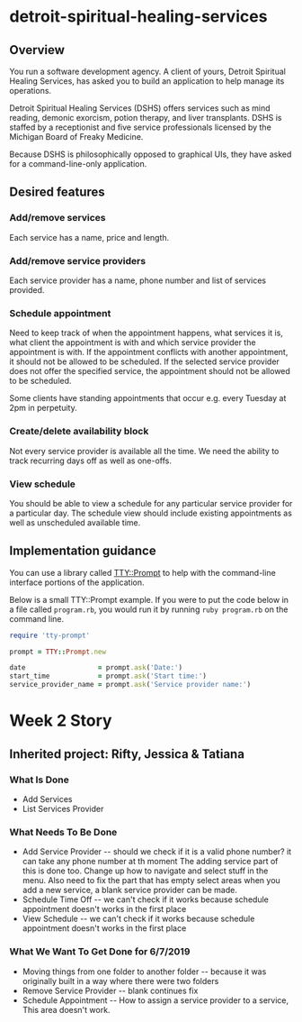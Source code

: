 # detroit-spiritual-healing-services

## Overview

You run a software development agency. A client of yours, Detroit Spiritual Healing Services, has asked you to build an application to help manage its operations.

Detroit Spiritual Healing Services (DSHS) offers services such as mind reading, demonic exorcism, potion therapy, and liver transplants.
DSHS is staffed by a receptionist and five service professionals licensed by the Michigan Board of Freaky Medicine.

Because DSHS is philosophically opposed to graphical UIs, they have asked for a command-line-only application.

##  Desired features

### Add/remove services

Each service has a name, price and length.

### Add/remove service providers

Each service provider has a name, phone number and list of services provided.

### Schedule appointment

Need to keep track of when the appointment happens, what services it is, what client the appointment is with and which service provider the appointment is with.
If the appointment conflicts with another appointment, it should not be allowed to be scheduled.
If the selected service provider does not offer the specified service, the appointment should not be allowed to be scheduled.

Some clients have standing appointments that occur e.g. every Tuesday at 2pm in perpetuity.

### Create/delete availability block

Not every service provider is available all the time.
We need the ability to track recurring days off as well as one-offs.

### View schedule

You should be able to view a schedule for any particular service provider for a particular day.
The schedule view should include existing appointments as well as unscheduled available time.

## Implementation guidance

You can use a library called [TTY::Prompt](https://github.com/piotrmurach/tty-prompt) to help with the command-line interface portions of the application.

Below is a small TTY::Prompt example. If you were to put the code below in a file called `program.rb`, you would run it by running `ruby program.rb` on the command line.

```ruby
require 'tty-prompt'

prompt = TTY::Prompt.new

date                  = prompt.ask('Date:')
start_time            = prompt.ask('Start time:')
service_provider_name = prompt.ask('Service provider name:')
```


# Week 2 Story
## Inherited project: Rifty, Jessica & Tatiana

### What Is Done
- Add Services 
- List Services Provider

### What Needs To Be Done
- Add Service Provider -- should we check if it is a valid phone number? it can take any phone number at th moment The adding service part of this is done too. Change up how to navigate and select stuff in the menu. Also need to fix the part that has empty select areas when you add a new service, a blank service provider can be made. 
- Schedule Time Off -- we can't check if it works because schedule appointment doesn't works in the first place
- View Schedule -- we can't check if it works because schedule appointment doesn't works in the first place

### What We Want To Get Done for 6/7/2019
- Moving things from one folder to another folder -- because it was originally built in a way where there were two folders
- Remove Service Provider -- blank continues fix
- Schedule Appointment -- How to assign a service provider to a service, This area doesn't work.
